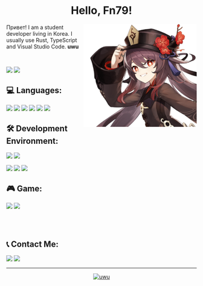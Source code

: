 <center><h1>Hello, Fn79!</h1></center>

<a href="https://rust-lang.org"><img src="HuTao.png" width="300" align="right"></a>

<p>Привет! I am a student developer living in Korea. I usually use Rust, TypeScript and Visual Studio Code. <strong>uwu</strong></p>

<br>

<a href="https://github.com/Fn79"><img src="https://komarev.com/ghpvc/?username=fn79" width="120"/></a>
<a href="https://open.spotify.com/track/2V4bv1fNWfTcyRJKmej6Sj?si=1de68c190e5c407f"><img src="https://img.shields.io/badge/-Cooler Than Me-000000?style=flat&logo=spotify"/></a>

<h2><strong>💻 Languages: </strong></h2>
<a href="https://www.rust-lang.org/"><img src="https://img.shields.io/badge/-Rust-141414?style=flat&logo=rust"/></a>
<a href="https://www.typescriptlang.org/"><img src="https://img.shields.io/badge/-TypeScript-54afff?style=flat&logo=typescript"/></a>
<a href="https://golang.org/"><img src="https://img.shields.io/badge/-GoLang-00a3de?style=flat&logo=go"/></a>
<a href="https://en.wikipedia.org/wiki/JavaScript"><img src="https://img.shields.io/badge/-JavaScript-e6e600?style=flat&logo=javascript"/></a>
<a href="https://docs.microsoft.com/en-us/dotnet/csharp/"><img src="https://img.shields.io/badge/-CSharp-a300b5?style=flat&logo=csharp"/></a>
<a href="https://www.python.org/"><img src="https://img.shields.io/badge/-Python-3429ff?style=flat&logo=python"/></a>

<h2><strong>🛠️ Development Environment: </strong></h2>
<a href="https://www.microsoft.com/ko-kr/software-download/windows10"><img src="https://img.shields.io/badge/-Windows-042571?style=flat&logo=windows"/></a>
<a href="https://www.debian.org/"><img src="https://img.shields.io/badge/-WSL (debian)-b63159?style=flat&logo=debian"/></a>

<a href="https://deno.land/"><img src="https://img.shields.io/badge/-Deno-141414?style=flat&logo=deno"/></a>
<a href="https://nodejs.org/"><img src="https://img.shields.io/badge/-Node-4a7558?style=flat&logo=node.js"/></a>
<a href="https://code.visualstudio.com/"><img src="https://img.shields.io/badge/-Visual Studio Code-213c60?style=flat&logo=visualstudiocode"/></a>

<h2><strong>🎮 Game: </strong></h2>
<a href="https://socialclub.rockstargames.com/"><img src="https://img.shields.io/badge/-Grand Theft Auto V-112244?style=flat"/></a>
<a href="https://genshin.mihoyo.com/ko/"><img src="https://img.shields.io/badge/-Genshin Impact-FFC9F9?style=flat&logo=debian"/></a>

<br><br>

<h2><strong>📞 Contact Me: </strong></h2>
<a href="https://github.com/Fn79"><img src="https://img.shields.io/badge/-rustycode.uwu@gmail.com-000000?style=flat&logo=gmail"/></a>
<a href="https://discordapp.com/users/760688241447141395"><img src="https://img.shields.io/badge/-Fn79%239915-000000?style=flat&logo=discord"/></a>

<hr style="width:100%;text-align:left;margin-left:0">

<a href="https://github.com/Fn79">
    <center><img src="https://github.com/Fn79/Fn79/blob/snake/snake.svg" alt="uwu"/></center>
</a>

<!--
just a second!

How to Snake Contribution Graph?
-> How_To_Snake_Contribution_Graph.md
-->